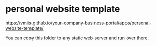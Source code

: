 # personal website template

https://vmiis.github.io/your-company-business-portal/apps/personal-website-template/


You can copy this folder to any static web server and run over there.
